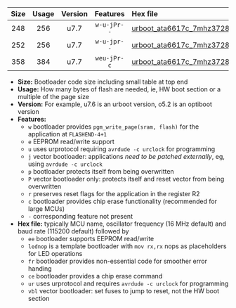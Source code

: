 |Size|Usage|Version|Features|Hex file|
|:-:|:-:|:-:|:-:|:--|
|248|256|u7.7|`w-u-jPr--`|[urboot_ata6617c_7mhz3728_38400bps_lednop_ur_vbl.hex](https://raw.githubusercontent.com/stefanrueger/urboot.hex/main/mcus/ata6617c/fcpu_7mhz3728/38400_bps/urboot_ata6617c_7mhz3728_38400bps_lednop_ur_vbl.hex)|
|252|256|u7.7|`w-u-jpr--`|[urboot_ata6617c_7mhz3728_38400bps_lednop_fr_ur_vbl.hex](https://raw.githubusercontent.com/stefanrueger/urboot.hex/main/mcus/ata6617c/fcpu_7mhz3728/38400_bps/urboot_ata6617c_7mhz3728_38400bps_lednop_fr_ur_vbl.hex)|
|358|384|u7.7|`weu-jPr-c`|[urboot_ata6617c_7mhz3728_38400bps_ee_lednop_fr_ce_ur_vbl.hex](https://raw.githubusercontent.com/stefanrueger/urboot.hex/main/mcus/ata6617c/fcpu_7mhz3728/38400_bps/urboot_ata6617c_7mhz3728_38400bps_ee_lednop_fr_ce_ur_vbl.hex)|

- **Size:** Bootloader code size including small table at top end
- **Usage:** How many bytes of flash are needed, ie, HW boot section or a multiple of the page size
- **Version:** For example, u7.6 is an urboot version, o5.2 is an optiboot version
- **Features:**
  + `w` bootloader provides `pgm_write_page(sram, flash)` for the application at `FLASHEND-4+1`
  + `e` EEPROM read/write support
  + `u` uses urprotocol requiring `avrdude -c urclock` for programming
  + `j` vector bootloader: applications *need to be patched externally*, eg, using `avrdude -c urclock`
  + `p` bootloader protects itself from being overwritten
  + `P` vector bootloader only: protects itself and reset vector from being overwritten
  + `r` preserves reset flags for the application in the register R2
  + `c` bootloader provides chip erase functionality (recommended for large MCUs)
  + `-` corresponding feature not present
- **Hex file:** typically MCU name, oscillator frequency (16 MHz default) and baud rate (115200 default) followed by
  + `ee` bootloader supports EEPROM read/write
  + `lednop` is a template bootloader with `mov rx,rx` nops as placeholders for LED operations
  + `fr` bootloader provides non-essential code for smoother error handing
  + `ce` bootloader provides a chip erase command
  + `ur` uses urprotocol and requires `avrdude -c urclock` for programming
  + `vbl` vector bootloader: set fuses to jump to reset, not the HW boot section
